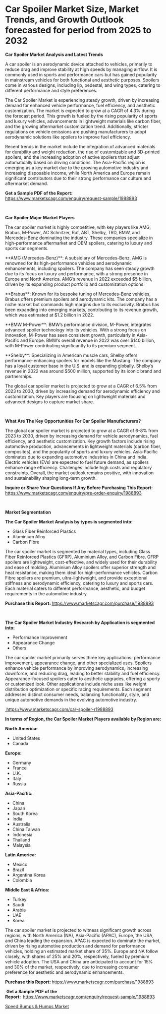 <p><h1>Car Spoiler Market Size, Market Trends, and Growth Outlook forecasted for period from 2025 to 2032</h1></p><p><strong>Car Spoiler Market Analysis and Latest Trends</strong></p>
<p><p>A car spoiler is an aerodynamic device attached to vehicles, primarily to reduce drag and improve stability at high speeds by managing airflow. It is commonly used in sports and performance cars but has gained popularity in mainstream vehicles for both functional and aesthetic purposes. Spoilers come in various designs, including lip, pedestal, and wing types, catering to different performance and style preferences.</p><p>The Car Spoiler Market is experiencing steady growth, driven by increasing demand for enhanced vehicle performance, fuel efficiency, and aesthetic customization. The market is expected to grow at a CAGR of 4.3% during the forecast period. This growth is fueled by the rising popularity of sports and luxury vehicles, advancements in lightweight materials like carbon fiber, and the growing aftermarket customization trend. Additionally, stricter regulations on vehicle emissions are pushing manufacturers to adopt aerodynamic solutions like spoilers to improve fuel efficiency.</p><p>Recent trends in the market include the integration of advanced materials for durability and weight reduction, the rise of customizable and 3D-printed spoilers, and the increasing adoption of active spoilers that adjust automatically based on driving conditions. The Asia-Pacific region is emerging as a key market due to the growing automotive industry and increasing disposable income, while North America and Europe remain significant contributors due to their strong performance car culture and aftermarket demand.</p></p>
<p><strong>Get a Sample PDF of the Report:&nbsp;</strong> <a href="https://www.marketscagr.com/enquiry/request-sample/1988893?utm_campaign=1789&utm_medium=2&utm_source=Github&utm_content=ia&utm_term=21012025&utm_id=car-spoiler">https://www.marketscagr.com/enquiry/request-sample/1988893</a></p>
<p>&nbsp;</p>
<p><strong>Car Spoiler Major Market Players</strong></p>
<p><p>The car spoiler market is highly competitive, with key players like AMG, Brabus, M-Power, AC Schnitzer, Ruf, ABT, Shelby, TRD, BMW, and Mercedes-Benz dominating the industry. These companies specialize in high-performance aftermarket and OEM spoilers, catering to luxury and sports car segments.</p><p>**AMG (Mercedes-Benz)**: A subsidiary of Mercedes-Benz, AMG is renowned for its high-performance vehicles and aerodynamic enhancements, including spoilers. The company has seen steady growth due to its focus on luxury and performance, with a strong presence in Europe and North America. AMG’s revenue in 2022 exceeded $5 billion, driven by its expanding product portfolio and customization options.</p><p>**Brabus**: Known for its bespoke tuning of Mercedes-Benz vehicles, Brabus offers premium spoilers and aerodynamic kits. The company has a niche market but commands high margins due to its exclusivity. Brabus has been expanding into emerging markets, contributing to its revenue growth, which was estimated at $1.2 billion in 2022.</p><p>**BMW M-Power**: BMW’s performance division, M-Power, integrates advanced spoiler technology into its vehicles. With a strong focus on innovation, M-Power has seen consistent growth, particularly in Asia-Pacific and Europe. BMW’s overall revenue in 2022 was over $140 billion, with M-Power contributing significantly to its premium segment.</p><p>**Shelby**: Specializing in American muscle cars, Shelby offers performance-enhancing spoilers for models like the Mustang. The company has a loyal customer base in the U.S. and is expanding globally. Shelby’s revenue in 2022 was around $500 million, supported by its iconic brand and partnerships.</p><p>The global car spoiler market is projected to grow at a CAGR of 6.5% from 2023 to 2030, driven by increasing demand for aerodynamic efficiency and customization. Key players are focusing on lightweight materials and advanced designs to capture market share.</p></p>
<p>&nbsp;</p>
<p><strong>What Are The Key Opportunities For Car Spoiler Manufacturers?</strong></p>
<p><p>The global car spoiler market is projected to grow at a CAGR of 6-8% from 2023 to 2030, driven by increasing demand for vehicle aerodynamics, fuel efficiency, and aesthetic customization. Key growth factors include rising automotive production, advancements in lightweight materials (carbon fiber, composites), and the popularity of sports and luxury vehicles. Asia-Pacific dominates due to expanding automotive industries in China and India. Electric vehicles (EVs) are expected to fuel future demand, as spoilers enhance range efficiency. Challenges include high costs and regulatory constraints. Overall, the market outlook remains positive, with innovation and sustainability shaping long-term growth.</p></p>
<p><strong>Inquire or Share Your Questions If Any Before Purchasing This Report:</strong> <a href="https://www.marketscagr.com/enquiry/pre-order-enquiry/1988893?utm_campaign=1789&utm_medium=2&utm_source=Github&utm_content=ia&utm_term=21012025&utm_id=car-spoiler">https://www.marketscagr.com/enquiry/pre-order-enquiry/1988893</a></p>
<p>&nbsp;</p>
<p><strong>Market Segmentation</strong></p>
<p><strong>The Car Spoiler Market Analysis by types is segmented into:</strong></p>
<p><ul><li>Glass Fiber Reinforced Plastics</li><li>Aluminium Alloy</li><li>Carbon Fibre</li></ul></p>
<p><p>The car spoiler market is segmented by material types, including Glass Fiber Reinforced Plastics (GFRP), Aluminium Alloy, and Carbon Fibre. GFRP spoilers are lightweight, cost-effective, and widely used for their durability and ease of molding. Aluminium Alloy spoilers offer superior strength and heat resistance, making them ideal for high-performance vehicles. Carbon Fibre spoilers are premium, ultra-lightweight, and provide exceptional stiffness and aerodynamic efficiency, catering to luxury and sports cars. Each material caters to different performance, aesthetic, and budget requirements in the automotive industry.</p></p>
<p><strong>Purchase this Report:&nbsp;</strong><a href="https://www.marketscagr.com/purchase/1988893?utm_campaign=1789&utm_medium=2&utm_source=Github&utm_content=ia&utm_term=21012025&utm_id=car-spoiler">https://www.marketscagr.com/purchase/1988893</a></p>
<p>&nbsp;</p>
<p><strong>The Car Spoiler Market Industry Research by Application is segmented into:</strong></p>
<p><ul><li>Performance Improvement</li><li>Appearance Change</li><li>Others</li></ul></p>
<p><p>The car spoiler market primarily serves three key applications: performance improvement, appearance change, and other specialized uses. Spoilers enhance vehicle performance by improving aerodynamics, increasing downforce, and reducing drag, leading to better stability and fuel efficiency. Appearance-focused spoilers cater to aesthetic upgrades, offering a sporty or customized look. Other applications include niche uses like weight distribution optimization or specific racing requirements. Each segment addresses distinct consumer needs, balancing functionality, style, and unique automotive demands in the evolving automotive industry.</p></p>
<p><a href="https://www.marketscagr.com/car-spoiler-r1988893?utm_campaign=1789&utm_medium=2&utm_source=Github&utm_content=ia&utm_term=21012025&utm_id=car-spoiler">&nbsp;https://www.marketscagr.com/car-spoiler-r1988893</a></p>
<p><strong>In terms of Region, the Car Spoiler Market Players available by Region are:</strong></p>
<p>
    <p> <strong> North America: </strong>
        <ul>
            <li>United States</li>
            <li>Canada</li>
        </ul>
        </p> 
    <p> <strong> Europe: </strong>
        <ul>
            <li>Germany</li>
            <li>France</li>
            <li>U.K.</li>
            <li>Italy</li>
            <li>Russia</li>
        </ul>
        </p> 
    <p> <strong> Asia-Pacific: </strong>
        <ul>
            <li>China</li>
            <li>Japan</li>
            <li>South Korea</li>
            <li>India</li>
            <li>Australia</li>
            <li>China Taiwan</li>
            <li>Indonesia</li>
            <li>Thailand</li>
            <li>Malaysia</li>
        </ul>
        </p> 
    <p> <strong> Latin America: </strong>
        <ul>
            <li>Mexico</li>
            <li>Brazil</li>
            <li>Argentina Korea</li>
            <li>Colombia</li>
        </ul>
        </p> 
    <p> <strong> Middle East & Africa: </strong>
        <ul>
            <li>Turkey</li>
            <li>Saudi</li>
            <li>Arabia</li>
            <li>UAE</li>
            <li>Korea</li>
        </ul>
    </p>
    </p>
<p><p>The car spoiler market is projected to witness significant growth across regions, with North America (NA), Asia-Pacific (APAC), Europe, the USA, and China leading the expansion. APAC is expected to dominate the market, driven by rising automotive production and demand for performance vehicles, holding an estimated market share of 35%. Europe and NA follow closely, with shares of 25% and 20%, respectively, fueled by premium vehicle adoption. The USA and China are anticipated to account for 15% and 30% of the market, respectively, due to increasing consumer preference for aesthetic and aerodynamic enhancements.</p></p>
<p><strong>Purchase this Report: </strong><a href="https://www.marketscagr.com/purchase/1988893?utm_campaign=1789&utm_medium=2&utm_source=Github&utm_content=ia&utm_term=21012025&utm_id=car-spoiler">https://www.marketscagr.com/purchase/1988893</a></p>
<p>&nbsp;<strong>Get a Sample PDF of the Report:&nbsp;&nbsp;</strong><a href="https://www.marketscagr.com/enquiry/request-sample/1988893?utm_campaign=1789&utm_medium=2&utm_source=Github&utm_content=ia&utm_term=21012025&utm_id=car-spoiler">https://www.marketscagr.com/enquiry/request-sample/1988893</a></p>
<p><strong></strong></p>
<p><p><a href="https://github.com/mookiesville/Market-Research-Report-List-1/blob/main/speed-bumps-humps-market.md?utm_campaign=1789&utm_medium=2&utm_source=Github&utm_content=ia&utm_term=21012025&utm_id=car-spoiler">Speed Bumps & Humps Market</a></p></p>